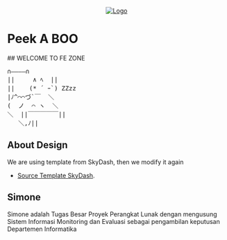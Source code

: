 <p align="center"><a href="https://github.com/NadiyyaHasaniyyah/FrontEnd/" target="_blank"><img src="https://i.ibb.co/Htd28FX/logoo.png" alt="Logo"></a></p>
<h1> Peek A BOO</h1>
## WELCOME TO FE ZONE
<pre>
∩――――∩
||     ∧ ﾍ  ||
||    (* ´ ｰ`) ZZzz
|ﾉ^⌒⌒づ`￣  ＼
(  ノ  ⌒ ヽ  ＼
＼  ||￣￣￣￣￣||
   ＼,ﾉ||
</pre>



## About Design

We are using template from SkyDash, then we modify it again
- [Source Template SkyDash](https://themewagon.github.io/skydash/).

## Simone

Simone adalah Tugas Besar Proyek Perangkat Lunak dengan mengusung Sistem Informasi Monitoring dan Evaluasi sebagai pengambilan keputusan Departemen Informatika
